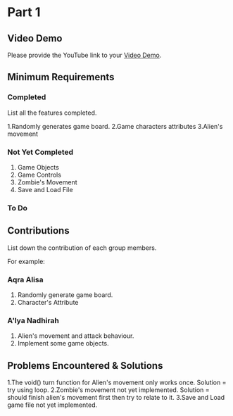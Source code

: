 # Part 1

## Video Demo

Please provide the YouTube link to your [Video Demo](https://youtube.com).

## Minimum Requirements

### Completed

List all the features completed.

1.Randomly generates game board.
2.Game characters attributes
3.Alien's movement 


### Not Yet Completed 
1. Game Objects
2. Game Controls
3. Zombie's Movement
4. Save and Load File

### To Do

## Contributions

List down the contribution of each group members.

For example:

### Aqra Alisa

1. Randomly generate game board.
2. Character's Attribute

### A'lya Nadhirah

1. Alien's movement and attack behaviour.
2. Implement some game objects.


## Problems Encountered & Solutions

1.The void() turn function for Alien's movement only works once. Solution = try using loop.
2.Zombie's movement not yet implemented. Solution = should finish alien's movement first then try to relate to it.
3.Save and Load game file not yet implemented. 

